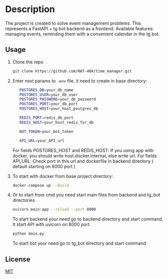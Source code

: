 # Description

The project is created to solve event management problems. This represents a FastAPI + tg bot backend as a frontend. Available features: managing events, reminding them with a convenient calendar in the tg bot.

## Usage

1. Clone the repo
    ```sh
    git clone https://github.com/RAT-404/time_manager.git
    ```
2. Enter next params to `.env` file, it need to create in base directory:

    ```sh
       POSTGRES_DB=your_db_name
       POSTGRES_USER=your_db_user
       POSTGRES_PASSWORD=your_db_password
       POSTGRES_PORT=your_db_port
       POSTGRES_HOST=your_host_postgres_db

       REDIS_PORT=redis_db_port
       REDIS_HOST=your_host_redis_for_db

       BOT_TOKEN=your_bot_token

       API_URL=your_API_url
    ```

    For fields POSTGRES_HOST and REDIS_HOST:
    If you using app with docker, you should write host.docker.internal, else write url.
    For fields API_URL:
    Check port in this url and dockerfile in backend directory ( default starting on 8000 port )

3. To start with docker from base project directory:
    ```sh
    docker-compose up --build
    ```
4. Or to start from cmd you need start main files from backend and tg_bot directories.

    ```sh
    uvicorn main:app --reload --port 8000
    ```

    To start backend your need go to backend directory and start command. It start API with uvicorn on 8000 port.

    ```sh
    python main.py
    ```

    To start bot your need go to tg_bot directory and start command

## License

[MIT](https://choosealicense.com/licenses/mit/)
